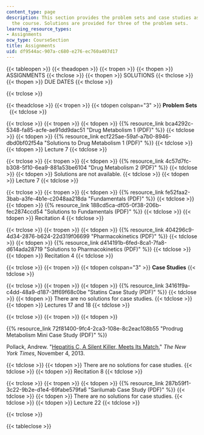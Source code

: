 ```yaml
---
content_type: page
description: This section provides the problem sets and case studies assigned for
  the course. Solutions are provided for three of the problem sets.
learning_resource_types:
- Assignments
ocw_type: CourseSection
title: Assignments
uid: df9544ac-907a-c680-e276-ec760a407d17
---
```


{{< tableopen >}}
{{< theadopen >}}
{{< tropen >}}
{{< thopen >}}
ASSIGNMENTS
{{< thclose >}}
{{< thopen >}}
SOLUTIONS
{{< thclose >}}
{{< thopen >}}
DUE DATES
{{< thclose >}}

{{< trclose >}}

{{< theadclose >}}
{{< tropen >}}
{{< tdopen colspan="3" >}}
**Problem Sets**  
{{< tdclose >}}

{{< trclose >}}
{{< tropen >}}
{{< tdopen >}}
{{% resource_link bca4292c-5348-fa85-acfe-ae91dd9dac51 "Drug Metabolism 1 (PDF)" %}}
{{< tdclose >}}
{{< tdopen >}}
{{% resource_link ecf225ae-59af-a7b0-8946-dbd0bf02f54a "Solutions to Drug Metabolism 1 (PDF)" %}}
{{< tdclose >}}
{{< tdopen >}}
Lecture 7
{{< tdclose >}}

{{< trclose >}}
{{< tropen >}}
{{< tdopen >}}
{{% resource_link 4c57d7fc-b308-5f10-6ea9-881a53be6104 "Drug Metabolism 2 (PDF)" %}}
{{< tdclose >}}
{{< tdopen >}}
Solutions are not available.
{{< tdclose >}}
{{< tdopen >}}
Lecture 7
{{< tdclose >}}

{{< trclose >}}
{{< tropen >}}
{{< tdopen >}}
{{% resource_link fe52faa2-3bab-a3fe-4b1e-c2048aa218da "Fundamentals (PDF)" %}}
{{< tdclose >}}
{{< tdopen >}}
{{% resource_link 188cd5ca-df05-0f38-206b-fec2874ccd54 "Solutions to Fundamentals (PDF)" %}}
{{< tdclose >}}
{{< tdopen >}}
Recitation 4
{{< tdclose >}}

{{< trclose >}}
{{< tropen >}}
{{< tdopen >}}
{{% resource_link 404296c9-4d34-2876-b624-22d319f06699 "Pharmacokinetics (PDF)" %}}
{{< tdclose >}}
{{< tdopen >}}
{{% resource_link d414191b-6fed-8ca1-7fa8-d614ada28719 "Solutions to Pharmacokinetics (PDF)" %}}
{{< tdclose >}}
{{< tdopen >}}
Recitation 4
{{< tdclose >}}

{{< trclose >}}
{{< tropen >}}
{{< tdopen colspan="3" >}}
**Case Studies**
{{< tdclose >}}

{{< trclose >}}
{{< tropen >}}
{{< tdopen >}}
{{% resource_link 34161f9a-c4dd-48a9-d187-3ff69f68c0be "Statins Case Study (PDF)" %}}
{{< tdclose >}}
{{< tdopen >}}
There are no solutions for case studies.
{{< tdclose >}}
{{< tdopen >}}
Lectures 17 and 18
{{< tdclose >}}

{{< trclose >}}
{{< tropen >}}
{{< tdopen >}}


{{% resource_link 72f81400-9fc4-2ca3-108e-8c2eac108b55 "Prodrug Metabolism Mini Case Study (PDF)" %}}

Pollack, Andrew. "[Hepatitis C, A Silent Killer, Meets Its Match](http://www.nytimes.com/2013/11/05/health/hepatitis-c-a-silent-killer-meets-its-match.html?_r=0)," _The New York Times_, November 4, 2013.


{{< tdclose >}}
{{< tdopen >}}
There are no solutions for case studies.
{{< tdclose >}}
{{< tdopen >}}
Recitation 8
{{< tdclose >}}

{{< trclose >}}
{{< tropen >}}
{{< tdopen >}}
{{% resource_link 287b59f1-3c22-9b2e-d1e4-69fabe579fa6 "Sarilumab Case Study (PDF)" %}}
{{< tdclose >}}
{{< tdopen >}}
There are no solutions for case studies.
{{< tdclose >}}
{{< tdopen >}}
Lecture 22
{{< tdclose >}}

{{< trclose >}}

{{< tableclose >}}